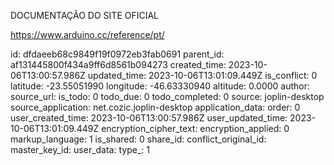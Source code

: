 DOCUMENTAÇÃO DO SITE OFICIAL

https://www.arduino.cc/reference/pt/


id: dfdaeeb68c9849f19f0972eb3fab0691
parent_id: af131445800f434a9ff6d8561b094273
created_time: 2023-10-06T13:00:57.986Z
updated_time: 2023-10-06T13:01:09.449Z
is_conflict: 0
latitude: -23.55051990
longitude: -46.63330940
altitude: 0.0000
author: 
source_url: 
is_todo: 0
todo_due: 0
todo_completed: 0
source: joplin-desktop
source_application: net.cozic.joplin-desktop
application_data: 
order: 0
user_created_time: 2023-10-06T13:00:57.986Z
user_updated_time: 2023-10-06T13:01:09.449Z
encryption_cipher_text: 
encryption_applied: 0
markup_language: 1
is_shared: 0
share_id: 
conflict_original_id: 
master_key_id: 
user_data: 
type_: 1